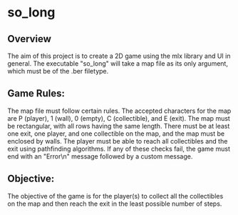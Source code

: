 # so_long
## Overview
The aim of this project is to create a 2D game using the mlx library and UI in general. The executable "so_long" will take a map file as its only argument, which must be of the .ber filetype.
## Game Rules:
The map file must follow certain rules. 
The accepted characters for the map are P (player), 1 (wall), 0 (empty), C (collectible), and E (exit).
The map must be rectangular, with all rows having the same length. 
There must be at least one exit, one player, and one collectible on the map, and the map must be enclosed by walls. 
The player must be able to reach all collectibles and the exit using pathfinding algorithms. 
If any of these checks fail, the game must end with an "Error\n" message followed by a custom message.
## Objective:
The objective of the game is for the player(s) to collect all the collectibles on the map and then reach the exit in the least possible number of steps.
